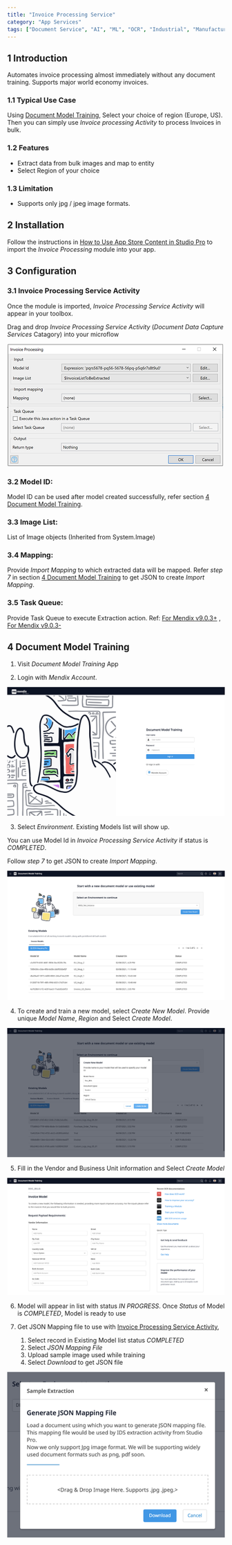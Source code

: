 ```yaml
---
title: "Invoice Processing Service"
category: "App Services"
tags: ["Document Service", "AI", "ML", "OCR", "Industrial", "Manufacturing"]
---
```


## 1 Introduction
Automates invoice processing almost immediately without any document training. Supports major world economy invoices.

### 1.1 Typical Use Case
Using [Document Model Training](#4-document-model-training), Select your choice of region (Europe, US). Then you can simply use _Invoice processing Activity_ to process Invoices in bulk. 

### 1.2 Features
* Extract data from bulk images and map to entity
* Select Region of your choice

### 1.3 Limitation
* Supports only jpg / jpeg image formats.

## 2 Installation

Follow the instructions in [How to Use App Store Content in Studio Pro](../general/app-store-content) to import the _Invoice Processing_ module into your app.

## 3 Configuration

### 3.1 Invoice Processing Service Activity
Once the module is imported, _Invoice Processing Service Activity_ will appear in your toolbox.

Drag and drop _Invoice Processing Service Activity_ (_Document Data Capture Services_ Catagory) into your microflow

![ip-activity](attachments/invoice-processing/ip-activity.png)

### 3.2 Model ID: 
Model ID can be used after model created successfully, refer section [4 Document Model Training](#4-document-model-training).

### 3.3 Image List: 
List of Image objects (Inherited from System.Image)

### 3.4 Mapping: 
Provide _Import Mapping_ to which extracted data will be mapped. Refer _step 7_ in section [4 Document Model Training](#4-document-model-training) to get JSON to create _Import Mapping_.

### 3.5 Task Queue: 
Provide Task Queue to execute Extraction action. Ref: [For Mendix v9.0.3+](../../refguide/task-queue) , [For Mendix v9.0.3-](../modules/process-queue)

## 4 Document Model Training

1. Visit _Document Model Training_ App

2. Login with _Mendix Account_.

![ip-login](attachments/invoice-processing/ip-login.png)

3. Select _Environment_. Existing Models list will show up. 

You can use Model Id in _Invoice Processing Service Activity_ if status is _COMPLETED_.

Follow _step 7_ to get JSON to create _Import Mapping_.

![ip-list-models](attachments/invoice-processing/ip-list-models.png)

4. To create and train a new model, select _Create New Model_. Provide unique _Model Name_, _Region_ and Select _Create Model_.

![ip-create-model-us](attachments/invoice-processing/ip-create-model-us.png)

5. Fill in the Vendor and Business Unit information and Select _Create Model_

![ip-create-model-inputs](attachments/invoice-processing/ip-create-model-inputs.png)

6. Model will appear in list with status _IN PROGRESS_. Once _Status_ of Model is _COMPLETED_, Model is ready to use

7. Get JSON Mapping file to use with [Invoice Processing Service Activity](#34-mapping),

    1. Select record in Existing Model list status _COMPLETED_ 
    2. Select _JSON Mapping File_
    3. Upload sample image used while training
    4. Select _Download_ to get JSON file
    
![ip-json-mapping](attachments/invoice-processing/ip-json-mapping.png)